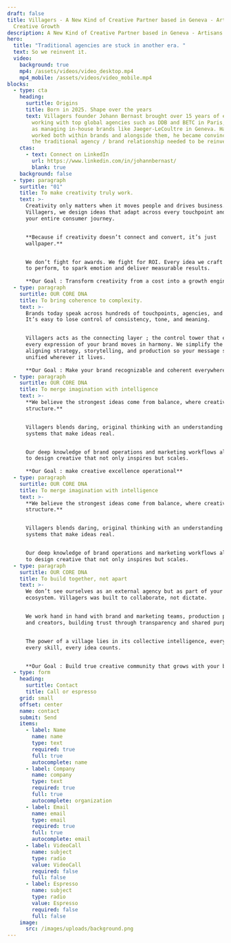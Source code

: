 ```yaml
---
draft: false
title: Villagers - A New Kind of Creative Partner based in Geneva - Artisans of
  Creative Growth
description: A New Kind of Creative Partner based in Geneva - Artisans of Creative Growth
hero:
  title: "Traditional agencies are stuck in another era. "
  text: So we reinvent it.
  video:
    background: true
    mp4: /assets/videos/video_desktop.mp4
    mp4_mobile: /assets/videos/video_mobile.mp4
blocks:
  - type: cta
    heading:
      surtitle: Origins
      title: Born in 2025. Shape over the years
      text: Villagers founder Johann Bernast brought over 15 years of experience
        working with top global agencies such as DDB and BETC in Paris, as well
        as managing in-house brands like Jaeger-LeCoultre in Geneva. Having
        worked both within brands and alongside them, he became convinced that
        the traditional agency / brand relationship needed to be reinvented.
    ctas:
      - text: Connect on LinkedIn
        url: https://www.linkedin.com/in/johannbernast/
        blank: true
    background: false
  - type: paragraph
    surtitle: "01"
    title: To make creativity truly work.
    text: >-
      Creativity only matters when it moves people and drives business. At
      Villagers, we design ideas that adapt across every touchpoint and feed
      your entire consumer journey. 


      **Because if creativity doesn’t connect and convert, it’s just
      wallpaper.**


      We don’t fight for awards. We fight for ROI. Every idea we craft is built
      to perform, to spark emotion and deliver measurable results.  
        
      **Our Goal : Transform creativity from a cost into a growth engine.**
  - type: paragraph
    surtitle: OUR CORE DNA
    title: To bring coherence to complexity.
    text: >-
      Brands today speak across hundreds of touchpoints, agencies, and markets.
      It’s easy to lose control of consistency, tone, and meaning.


      Villagers acts as the connecting layer ; the control tower that ensures
      every expression of your brand moves in harmony. We simplify the complex,
      aligning strategy, storytelling, and production so your message stays
      unified wherever it lives.   
        
      **Our Goal : Make your brand recognizable and coherent everywhere.**
  - type: paragraph
    surtitle: OUR CORE DNA
    title: To merge imagination with intelligence
    text: >-
      **We believe the strongest ideas come from balance, where creativity meets
      structure.**


      Villagers blends daring, original thinking with an understanding of the
      systems that make ideas real. 


      Our deep knowledge of brand operations and marketing workflows allows us
      to design creative that not only inspires but scales.   
        
      **Our Goal : make creative excellence operational**
  - type: paragraph
    surtitle: OUR CORE DNA
    title: To merge imagination with intelligence
    text: >-
      **We believe the strongest ideas come from balance, where creativity meets
      structure.**


      Villagers blends daring, original thinking with an understanding of the
      systems that make ideas real. 


      Our deep knowledge of brand operations and marketing workflows allows us
      to design creative that not only inspires but scales.
  - type: paragraph
    surtitle: OUR CORE DNA
    title: To build together, not apart
    text: >-
      We don’t see ourselves as an external agency but as part of your
      ecosystem. Villagers was built to collaborate, not dictate.


      We work hand in hand with brand and marketing teams, production partners,
      and creators, building trust through transparency and shared purpose. 


      The power of a village lies in its collective intelligence, every voice,
      every skill, every idea counts.


      **Our Goal : Build true creative community that grows with your brand.**
  - type: form
    heading:
      surtitle: Contact
      title: Call or espresso
    grid: small
    offset: center
    name: contact
    submit: Send
    items:
      - label: Name
        name: name
        type: text
        required: true
        full: true
        autocomplete: name
      - label: Company
        name: company
        type: text
        required: true
        full: true
        autocomplete: organization
      - label: Email
        name: email
        type: email
        required: true
        full: true
        autocomplete: email
      - label: VideoCall
        name: subject
        type: radio
        value: VideoCall
        required: false
        full: false
      - label: Espresso
        name: subject
        type: radio
        value: Espresso
        required: false
        full: false
    image:
      src: /images/uploads/background.png
---
```

